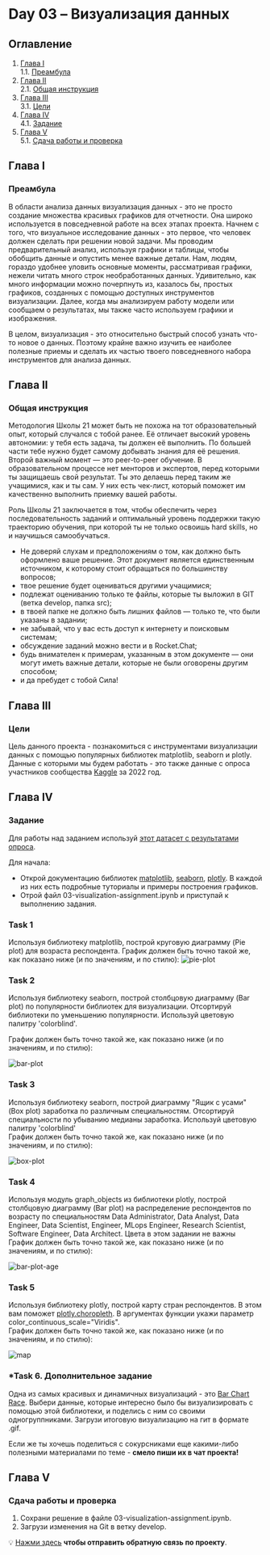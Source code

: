 # Day 03 – Визуализация данных
## Оглавление
1. [Глава I](#глава-i) \
    1.1. [Преамбула](#преамбула)
2. [Глава II](#глава-ii) \
    2.1. [Общая инструкция](#общая-инструкция)
3. [Глава III](#глава-iii) \
    3.1. [Цели](#цели) 
4. [Глава IV](#глава-iv) \
    4.1. [Задание](#задание)
5. [Глава V](#глава-v) \
    5.1. [Сдача работы и проверка](#сдача-работы-и-проверка)

## Глава I
### Преамбула
В области анализа данных визуализация данных - это не просто создание множества красивых графиков для отчетности. 
Она широко используется в повседневной работе на всех этапах проекта.  Начнем с того, что визуальное 
исследование данных - это первое, что человек должен сделать при решении новой задачи. Мы проводим предварительный 
анализ, используя графики и таблицы, чтобы обобщить данные и опустить менее важные детали. 
Нам, людям, гораздо удобнее уловить основные моменты, рассматривая графики, нежели читать много строк необработанных данных. 
Удивительно, как много информации можно почерпнуть из, казалось бы, простых графиков, созданных с помощью 
доступных инструментов визуализации. Далее, когда мы анализируем работу модели или сообщаем о результатах, 
мы также часто используем графики и изображения.

В целом, визуализация - это относительно быстрый способ узнать что-то новое о данных. Поэтому крайне важно изучить 
ее наиболее полезные приемы и сделать их частью твоего повседневного набора инструментов для анализа данных.


## Глава II
### Общая инструкция

Методология Школы 21 может быть не похожа на тот образовательный опыт, который случался с тобой ранее. Её отличает высокий уровень автономии: у тебя есть задача, ты должен её выполнить. По большей части тебе нужно будет самому добывать знания для её решения. Второй важный момент — это peer-to-peer обучение. В образовательном процессе нет менторов и экспертов, перед которыми ты защищаешь свой результат. Ты это делаешь перед таким же учащимися, как и ты сам. У них есть чек-лист, который поможет им качественно выполнить приемку вашей работы.

Роль Школы 21 заключается в том, чтобы обеспечить через последовательность заданий и оптимальный уровень поддержки такую траекторию обучения, при которой ты не только освоишь hard skills, но и научишься самообучаться.

- Не доверяй слухам и предположениям о том, как должно быть оформлено ваше решение. Этот документ является единственным источником, к которому стоит обращаться по большинству вопросов;
- твое решение будет оцениваться другими учащимися;
- подлежат оцениванию только те файлы, которые ты выложил в GIT (ветка develop, папка src);
- в твоей папке не должно быть лишних файлов — только те, что были указаны в задании;
- не забывай, что у вас есть доступ к интернету и поисковым системам;
- обсуждение заданий можно вести и в Rocket.Chat;
- будь внимателен к примерам, указанным в этом документе — они могут иметь важные детали, которые не были оговорены другим способом;
- и да пребудет с тобой Сила!


## Глава III
### Цели
Цель данного проекта - познакомиться с инструментами визуализации данных c помощью популярных библиотек
matplotlib, seaborn и plotly. Данные с которыми мы будем работать - это также данные с опроса участников сообщества 
[Kaggle](https://www.kaggle.com) за 2022 год. 

## Глава IV
### Задание

Для работы над заданием используй [этот датасет с результатами опроса](https://nextcloud-test.nsk.21-school.ru/s/aFoniKw9H38nWkP).

Для начала: 
* Открой документацию библиотек [matplotlib](https://matplotlib.org/stable/gallery/index), 
[seaborn](https://seaborn.pydata.org/examples/index.html), [plotly](https://plotly.com/python/).
В каждой из них есть подробные туториалы и примеры построения графиков.
* Отрой файл 03-visualization-assignment.ipynb и приступай к выполнению задания.

### Task 1
Используя библиотеку matplotlib, построй круговую диаграмму (Pie plot) для возраста респондента.
График должен быть точно такой же, как показано ниже (и по значениям, и по стилю):
![pie-plot](misc/images/pie-plot.png)

### Task 2
Используя библиотеку seaborn, построй столбцовую диаграмму (Bar plot) по популярности библиотек для визуализации.
Отсортируй библиотеки по уменьшению популярности. Используй цветовую палитру 'colorblind'. 

График должен быть точно такой же, как показано ниже (и по значениям, и по стилю): 

![bar-plot](misc/images/bar-plot.png)

### Task 3
Используя библиотеку seaborn, построй диаграмму "Ящик с усами" (Box plot) заработка по различным специальностям.
Отсортируй специальности по убыванию медианы заработка. Используй цветовую палитру 'colorblind' \
График должен быть точно такой же, как показано ниже (и по значениям, и по стилю): 

![box-plot](misc/images/box-plot.png)

### Task 4
Используя модуль graph_objects из библиотеки plotly, построй столбцовую диаграмму (Bar plot) на распределение респондентов по возрасту по
специальностям Data Administrator, Data Analyst, Data Engineer, Data Scientist, Engineer, MLops Engineer, 
Research Scientist, Software Engineer, Data Architect.
Цвета в этом задании не важны \
График должен быть точно такой же, как показано ниже (и по значениям, и по стилю): 

![bar-plot-age](misc/images/bar-plot-age.png)

### Task 5
Используя библиотеку plotly, построй карту стран респондентов. В этом вам поможет [plotly.choropleth](https://plotly.com/python/choropleth-maps/).
В аргументах функции укажи параметр color_continuous_scale="Viridis". \
График должен быть точно такой же, как показано ниже (и по значениям, и по стилю): 

![map](misc/images/map.png)

### *Task 6. Дополнительное задание
Одна из самых красивых и динамичных визуализаций - это [Bar Chart Race](https://pypi.org/project/bar-chart-race/). 
Выбери данные, которые интересно было бы визуализировать с помощью этой библиотеки, и поделись с ним со своими одногруппниками.
Загрузи итоговую визуализацию на гит в формате .gif.

Если же ты хочешь поделиться с сокурсниками еще какими-либо полезными материалами по теме - **смело пиши их в чат проекта!**


## Глава V
### Сдача работы и проверка
1. Сохрани решение в файле 03-visualization-assignment.ipynb.
2. Загрузи изменения на Git в ветку develop.

💡 [Нажми здесь](https://forms.gle/oZ6xqSWJMQ94Kb6KA) **чтобы отправить обратную связь по проекту**. 
